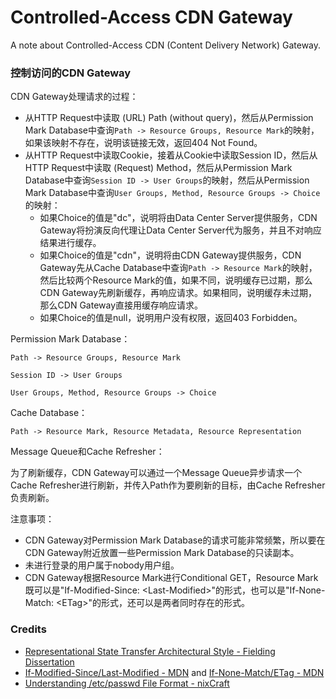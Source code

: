 # Controlled-Access CDN Gateway
A note about Controlled-Access CDN (Content Delivery Network) Gateway.

### 控制访问的CDN Gateway

CDN Gateway处理请求的过程：
- 从HTTP Request中读取 (URL) Path (without query)，然后从Permission Mark Database中查询`Path -> Resource Groups, Resource Mark`的映射，如果该映射不存在，说明该链接无效，返回404 Not Found。
- 从HTTP Request中读取Cookie，接着从Cookie中读取Session ID，然后从HTTP Request中读取 (Request) Method，然后从Permission Mark Database中查询`Session ID -> User Groups`的映射，然后从Permission Mark Database中查询`User Groups, Method, Resource Groups -> Choice`的映射：
  - 如果Choice的值是"dc"，说明将由Data Center Server提供服务，CDN Gateway将扮演反向代理让Data Center Server代为服务，并且不对响应结果进行缓存。
  - 如果Choice的值是"cdn"，说明将由CDN Gateway提供服务，CDN Gateway先从Cache Database中查询`Path -> Resource Mark`的映射，然后比较两个Resource Mark的值，如果不同，说明缓存已过期，那么CDN Gateway先刷新缓存，再响应请求。如果相同，说明缓存未过期，那么CDN Gateway直接用缓存响应请求。
  - 如果Choice的值是null，说明用户没有权限，返回403 Forbidden。

Permission Mark Database：

```
Path -> Resource Groups, Resource Mark
```

```
Session ID -> User Groups
```

```
User Groups, Method, Resource Groups -> Choice
```

Cache Database：
```
Path -> Resource Mark, Resource Metadata, Resource Representation
```

Message Queue和Cache Refresher：

为了刷新缓存，CDN Gateway可以通过一个Message Queue异步请求一个Cache Refresher进行刷新，并传入Path作为要刷新的目标，由Cache Refresher负责刷新。

注意事项：
- CDN Gateway对Permission Mark Database的请求可能非常频繁，所以要在CDN Gateway附近放置一些Permission Mark Database的只读副本。
- 未进行登录的用户属于nobody用户组。
- CDN Gateway根据Resource Mark进行Conditional GET，Resource Mark既可以是"If-Modified-Since: \<Last-Modified\>"的形式，也可以是"If-None-Match: \<ETag\>"的形式，还可以是两者同时存在的形式。

### Credits
- [Representational State Transfer Architectural Style - Fielding Dissertation](https://ics.uci.edu/~fielding/pubs/dissertation/rest_arch_style.htm)
- [If-Modified-Since/Last-Modified - MDN](https://developer.mozilla.org/en-US/docs/Web/HTTP/Headers/If-Modified-Since) and [If-None-Match/ETag - MDN](https://developer.mozilla.org/en-US/docs/Web/HTTP/Headers/If-None-Match)
- [Understanding /etc/passwd File Format - nixCraft](https://www.cyberciti.biz/faq/understanding-etcpasswd-file-format)

